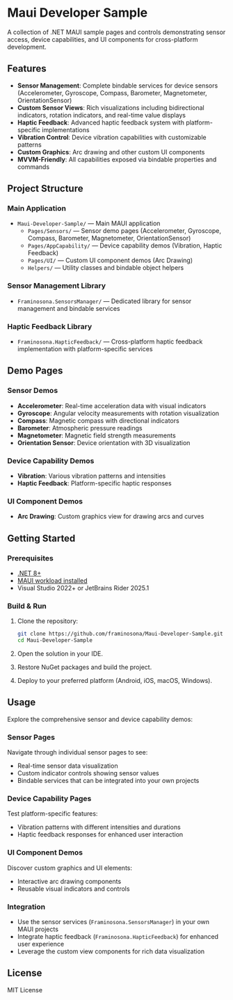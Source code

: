 # Maui Developer Sample

A collection of .NET MAUI sample pages and controls demonstrating sensor access, device capabilities, and UI components for cross-platform development.

## Features

- **Sensor Management**: Complete bindable services for device sensors (Accelerometer, Gyroscope, Compass, Barometer, Magnetometer, OrientationSensor)
- **Custom Sensor Views**: Rich visualizations including bidirectional indicators, rotation indicators, and real-time value displays
- **Haptic Feedback**: Advanced haptic feedback system with platform-specific implementations
- **Vibration Control**: Device vibration capabilities with customizable patterns
- **Custom Graphics**: Arc drawing and other custom UI components
- **MVVM-Friendly**: All capabilities exposed via bindable properties and commands

## Project Structure

### Main Application
- `Maui-Developer-Sample/` — Main MAUI application
  - `Pages/Sensors/` — Sensor demo pages (Accelerometer, Gyroscope, Compass, Barometer, Magnetometer, OrientationSensor)
  - `Pages/AppCapability/` — Device capability demos (Vibration, Haptic Feedback)
  - `Pages/UI/` — Custom UI component demos (Arc Drawing)
  - `Helpers/` — Utility classes and bindable object helpers

### Sensor Management Library
- `Framinosona.SensorsManager/` — Dedicated library for sensor management and bindable services

### Haptic Feedback Library  
- `Framinosona.HapticFeedback/` — Cross-platform haptic feedback implementation with platform-specific services

## Demo Pages

### Sensor Demos
- **Accelerometer**: Real-time acceleration data with visual indicators
- **Gyroscope**: Angular velocity measurements with rotation visualization
- **Compass**: Magnetic compass with directional indicators
- **Barometer**: Atmospheric pressure readings
- **Magnetometer**: Magnetic field strength measurements
- **Orientation Sensor**: Device orientation with 3D visualization

### Device Capability Demos
- **Vibration**: Various vibration patterns and intensities
- **Haptic Feedback**: Platform-specific haptic responses

### UI Component Demos
- **Arc Drawing**: Custom graphics view for drawing arcs and curves

## Getting Started

### Prerequisites

- [.NET 8+](https://dotnet.microsoft.com/)
- [MAUI workload installed](https://learn.microsoft.com/dotnet/maui/get-started/installation)
- Visual Studio 2022+ or JetBrains Rider 2025.1

### Build & Run

1. Clone the repository:
   ```sh
   git clone https://github.com/framinosona/Maui-Developer-Sample.git
   cd Maui-Developer-Sample
    ```
   
2. Open the solution in your IDE.
   
3. Restore NuGet packages and build the project.
   
4. Deploy to your preferred platform (Android, iOS, macOS, Windows).
   
## Usage

Explore the comprehensive sensor and device capability demos:

### Sensor Pages
Navigate through individual sensor pages to see:
- Real-time sensor data visualization
- Custom indicator controls showing sensor values
- Bindable services that can be integrated into your own projects

### Device Capability Pages  
Test platform-specific features:
- Vibration patterns with different intensities and durations
- Haptic feedback responses for enhanced user interaction

### UI Component Demos
Discover custom graphics and UI elements:
- Interactive arc drawing components
- Reusable visual indicators and controls

### Integration
- Use the sensor services (`Framinosona.SensorsManager`) in your own MAUI projects
- Integrate haptic feedback (`Framinosona.HapticFeedback`) for enhanced user experience
- Leverage the custom view components for rich data visualization
   
## License

MIT License